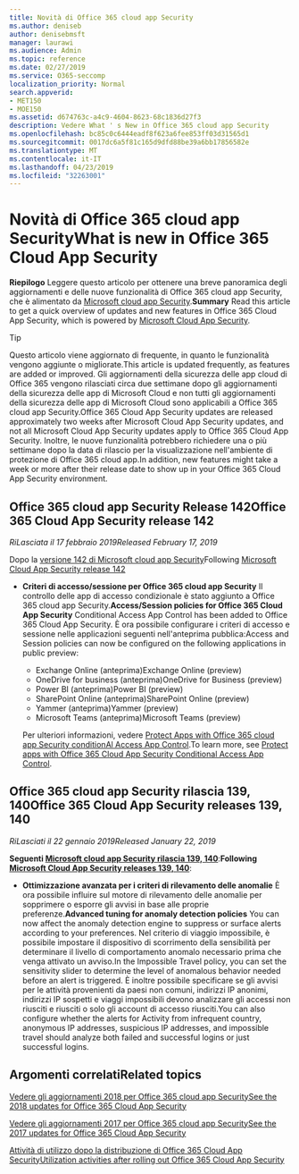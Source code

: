```yaml
---
title: Novità di Office 365 cloud app Security
ms.author: deniseb
author: denisebmsft
manager: laurawi
ms.audience: Admin
ms.topic: reference
ms.date: 02/27/2019
ms.service: O365-seccomp
localization_priority: Normal
search.appverid:
- MET150
- MOE150
ms.assetid: d674763c-a4c9-4604-8623-68c1836d27f3
description: Vedere What ' s New in Office 365 cloud app Security
ms.openlocfilehash: bc85c0c6444eadf8f623a6fee853ff03d31565d1
ms.sourcegitcommit: 0017dc6a5f81c165d9dfd88be39a6bb17856582e
ms.translationtype: MT
ms.contentlocale: it-IT
ms.lasthandoff: 04/23/2019
ms.locfileid: "32263001"
---
```

# <a name="what-is-new-in-office-365-cloud-app-security"></a><span data-ttu-id="946cf-103">Novità di Office 365 cloud app Security</span><span class="sxs-lookup"><span data-stu-id="946cf-103">What is new in Office 365 Cloud App Security</span></span>

<span data-ttu-id="946cf-104">**Riepilogo** Leggere questo articolo per ottenere una breve panoramica degli aggiornamenti e delle nuove funzionalità di Office 365 cloud app Security, che è alimentato da [Microsoft cloud app Security](https://aka.ms/whatiscas).</span><span class="sxs-lookup"><span data-stu-id="946cf-104">**Summary** Read this article to get a quick overview of updates and new features in Office 365 Cloud App Security, which is powered by [Microsoft Cloud App Security](https://aka.ms/whatiscas).</span></span>
  
> [!TIP]
> <span data-ttu-id="946cf-105">Questo articolo viene aggiornato di frequente, in quanto le funzionalità vengono aggiunte o migliorate.</span><span class="sxs-lookup"><span data-stu-id="946cf-105">This article is updated frequently, as features are added or improved.</span></span> <span data-ttu-id="946cf-106">Gli aggiornamenti della sicurezza delle app cloud di Office 365 vengono rilasciati circa due settimane dopo gli aggiornamenti della sicurezza delle app di Microsoft Cloud e non tutti gli aggiornamenti della sicurezza delle app di Microsoft Cloud sono applicabili a Office 365 cloud app Security.</span><span class="sxs-lookup"><span data-stu-id="946cf-106">Office 365 Cloud App Security updates are released approximately two weeks after Microsoft Cloud App Security updates, and not all Microsoft Cloud App Security updates apply to Office 365 Cloud App Security.</span></span> <span data-ttu-id="946cf-107">Inoltre, le nuove funzionalità potrebbero richiedere una o più settimane dopo la data di rilascio per la visualizzazione nell'ambiente di protezione di Office 365 cloud app.</span><span class="sxs-lookup"><span data-stu-id="946cf-107">In addition, new features might take a week or more after their release date to show up in your Office 365 Cloud App Security environment.</span></span>

## <a name="office-365-cloud-app-security-release-142"></a><span data-ttu-id="946cf-108">Office 365 cloud app Security Release 142</span><span class="sxs-lookup"><span data-stu-id="946cf-108">Office 365 Cloud App Security release 142</span></span>

<span data-ttu-id="946cf-109">*RiLasciata il 17 febbraio 2019*</span><span class="sxs-lookup"><span data-stu-id="946cf-109">*Released February 17, 2019*</span></span>

<span data-ttu-id="946cf-110">Dopo la [versione 142 di Microsoft cloud app Security](https://docs.microsoft.com/en-us/cloud-app-security/release-notes#cloud-app-security-release-142)</span><span class="sxs-lookup"><span data-stu-id="946cf-110">Following  [Microsoft Cloud App Security release 142](https://docs.microsoft.com/en-us/cloud-app-security/release-notes#cloud-app-security-release-142)</span></span>

- <span data-ttu-id="946cf-111">**Criteri di accesso/sessione per Office 365 cloud app Security** Il controllo delle app di accesso condizionale è stato aggiunto a Office 365 cloud app Security.</span><span class="sxs-lookup"><span data-stu-id="946cf-111">**Access/Session policies for Office 365 Cloud App Security** Conditional Access App Control has been added to Office 365 Cloud App Security.</span></span> <span data-ttu-id="946cf-112">È ora possibile configurare i criteri di accesso e sessione nelle applicazioni seguenti nell'anteprima pubblica:</span><span class="sxs-lookup"><span data-stu-id="946cf-112">Access and Session policies can now be configured on the following applications in public preview:</span></span>
    - <span data-ttu-id="946cf-113">Exchange Online (anteprima)</span><span class="sxs-lookup"><span data-stu-id="946cf-113">Exchange Online (preview)</span></span>
    - <span data-ttu-id="946cf-114">OneDrive for business (anteprima)</span><span class="sxs-lookup"><span data-stu-id="946cf-114">OneDrive for Business (preview)</span></span>
    - <span data-ttu-id="946cf-115">Power BI (anteprima)</span><span class="sxs-lookup"><span data-stu-id="946cf-115">Power BI (preview)</span></span>
    - <span data-ttu-id="946cf-116">SharePoint Online (anteprima)</span><span class="sxs-lookup"><span data-stu-id="946cf-116">SharePoint Online (preview)</span></span>
    - <span data-ttu-id="946cf-117">Yammer (anteprima)</span><span class="sxs-lookup"><span data-stu-id="946cf-117">Yammer (preview)</span></span>
    - <span data-ttu-id="946cf-118">Microsoft Teams (anteprima)</span><span class="sxs-lookup"><span data-stu-id="946cf-118">Microsoft Teams (preview)</span></span>

    <span data-ttu-id="946cf-119">Per ulteriori informazioni, vedere [Protect Apps with Office 365 cloud app Security conditionAl Access App Control](ocas-conditional-access-app-control.md).</span><span class="sxs-lookup"><span data-stu-id="946cf-119">To learn more, see [Protect apps with Office 365 Cloud App Security Conditional Access App Control](ocas-conditional-access-app-control.md).</span></span>

## <a name="office-365-cloud-app-security-releases-139-140"></a><span data-ttu-id="946cf-120">Office 365 cloud app Security rilascia 139, 140</span><span class="sxs-lookup"><span data-stu-id="946cf-120">Office 365 Cloud App Security releases 139, 140</span></span>

<span data-ttu-id="946cf-121">*RiLasciati il 22 gennaio 2019*</span><span class="sxs-lookup"><span data-stu-id="946cf-121">*Released January 22, 2019*</span></span>

<span data-ttu-id="946cf-122">**Seguenti [Microsoft cloud app Security rilascia 139, 140](https://docs.microsoft.com/cloud-app-security/release-notes#cloud-app-security-release-139-140)**:</span><span class="sxs-lookup"><span data-stu-id="946cf-122">**Following [Microsoft Cloud App Security releases 139, 140](https://docs.microsoft.com/cloud-app-security/release-notes#cloud-app-security-release-139-140)**:</span></span>

- <span data-ttu-id="946cf-123">**Ottimizzazione avanzata per i criteri di rilevamento delle anomalie** È ora possibile influire sul motore di rilevamento delle anomalie per sopprimere o esporre gli avvisi in base alle proprie preferenze.</span><span class="sxs-lookup"><span data-stu-id="946cf-123">**Advanced tuning for anomaly detection policies** You can now affect the anomaly detection engine to suppress or surface alerts according to your preferences.</span></span> <span data-ttu-id="946cf-124">Nel criterio di viaggio impossibile, è possibile impostare il dispositivo di scorrimento della sensibilità per determinare il livello di comportamento anomalo necessario prima che venga attivato un avviso.</span><span class="sxs-lookup"><span data-stu-id="946cf-124">In the Impossible Travel policy, you can set the sensitivity slider to determine the level of anomalous behavior needed before an alert is triggered.</span></span> <span data-ttu-id="946cf-125">È inoltre possibile specificare se gli avvisi per le attività provenienti da paesi non comuni, indirizzi IP anonimi, indirizzi IP sospetti e viaggi impossibili devono analizzare gli accessi non riusciti e riusciti o solo gli account di accesso riusciti.</span><span class="sxs-lookup"><span data-stu-id="946cf-125">You can also configure whether the alerts for Activity from infrequent country, anonymous IP addresses, suspicious IP addresses, and impossible travel should analyze both failed and successful logins or just successful logins.</span></span> 

## <a name="related-topics"></a><span data-ttu-id="946cf-126">Argomenti correlati</span><span class="sxs-lookup"><span data-stu-id="946cf-126">Related topics</span></span>

[<span data-ttu-id="946cf-127">Vedere gli aggiornamenti 2018 per Office 365 cloud app Security</span><span class="sxs-lookup"><span data-stu-id="946cf-127">See the 2018 updates for Office 365 Cloud App Security</span></span>](new-in-office-365-cas-2018.md)

[<span data-ttu-id="946cf-128">Vedere gli aggiornamenti 2017 per Office 365 cloud app Security</span><span class="sxs-lookup"><span data-stu-id="946cf-128">See the 2017 updates for Office 365 Cloud App Security</span></span>](new-in-office-365-cas-2017.md)
    
[<span data-ttu-id="946cf-129">Attività di utilizzo dopo la distribuzione di Office 365 Cloud App Security</span><span class="sxs-lookup"><span data-stu-id="946cf-129">Utilization activities after rolling out Office 365 Cloud App Security</span></span>](utilization-activities-for-ocas.md)